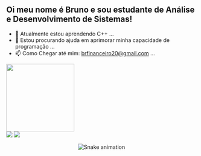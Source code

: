 ## Oi meu nome é Bruno e sou estudante de Análise e Desenvolvimento de Sistemas!

- 🌱 Atualmente estou aprendendo C++ ...
- 🤔 Estou procurando ajuda em aprimorar minha capacidade de programação ...
- 📫 Como Chegar até mim: brfinanceiro20@gmail.com ...

<div align="left">
  <a href="https://github.com/bvmaartins">
  <img height="180em" src="https://github-readme-stats.vercel.app/api?username=bvmaartins&show_icons=true&theme=dark&include_all_commits=true&count_private=true"/>
  
  <div> 
  <a href="https://instagram.com/bvmaartins" target="_blank"><img src="https://img.shields.io/badge/-Instagram-%23E4405F?style=for-the-badge&logo=instagram&logoColor=white" target="_blank"></a>
  <a href="https://www.linkedin.com/in/bruno-martins-b37109207" target="_blank"><img src="https://img.shields.io/badge/-LinkedIn-%230077B5?style=for-the-badge&logo=linkedin&logoColor=white" target="_blank"></a> 
</div>

<div align="center">
  
  ![Snake animation](https://github.com/bvmaartins/bvmaartins/blob/output/github-contribution-grid-snake.svg)
  
</div>
